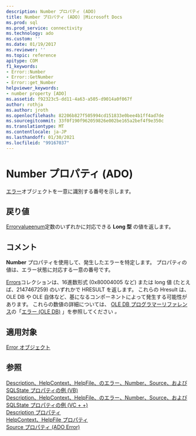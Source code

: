 ```yaml
---
description: Number プロパティ (ADO)
title: Number プロパティ (ADO) |Microsoft Docs
ms.prod: sql
ms.prod_service: connectivity
ms.technology: ado
ms.custom: ''
ms.date: 01/19/2017
ms.reviewer: ''
ms.topic: reference
apitype: COM
f1_keywords:
- Error::Number
- Error::GetNumber
- Error::get_Number
helpviewer_keywords:
- number property [ADO]
ms.assetid: f92323c5-dd11-4a63-a505-d9014a0f067f
author: rothja
ms.author: jroth
ms.openlocfilehash: 82206b827f505994cd151833e0bee4b1ff4ad7de
ms.sourcegitcommit: 33f0f190f962059826e002be165a2bef4f9e350c
ms.translationtype: MT
ms.contentlocale: ja-JP
ms.lasthandoff: 01/30/2021
ms.locfileid: "99167037"
---
```

# <a name="number-property-ado"></a>Number プロパティ (ADO)
[エラー](./error-object.md)オブジェクトを一意に識別する番号を示します。  
  
## <a name="return-value"></a>戻り値  
 [Errorvalueenum](./errorvalueenum.md)定数のいずれかに対応できる **Long 型** の値を返します。  
  
## <a name="remarks"></a>コメント  
 **Number** プロパティを使用して、発生したエラーを特定します。 プロパティの値は、エラー状態に対応する一意の番号です。  
  
 [Errors](./errors-collection-ado.md)コレクションは、16進数形式 (0x80004005 など) または long 値 (たとえば、2147467259) のいずれかで HRESULT を返します。 これらの Hresult は、OLE DB や OLE 自体など、基になるコンポーネントによって発生する可能性があります。 これらの数値の詳細については、 [OLE DB プログラマーリファレンス](/previous-versions/windows/desktop/ms713643(v=vs.85))の「[エラー (OLE DB)](/previous-versions/windows/desktop/ms724533(v=vs.85)) 」を参照してください *。*  
  
## <a name="applies-to"></a>適用対象  
 [Error オブジェクト](./error-object.md)  
  
## <a name="see-also"></a>参照  
 [Description、HelpContext、HelpFile、のエラー、Number、Source、および SQLState プロパティの例 (VB)](./description-helpcontext-helpfile-nativeerror-number-source-example-vb.md)   
 [Description、HelpContext、HelpFile、のエラー、Number、Source、および SQLState プロパティの例 (VC + +)](./description-helpcontext-helpfile-nativeerror-number-source-example-vc.md)   
 [Description プロパティ](./description-property.md)   
 [HelpContext、HelpFile プロパティ](./helpcontext-helpfile-properties.md)   
 [Source プロパティ (ADO Error)](./source-property-ado-error.md)